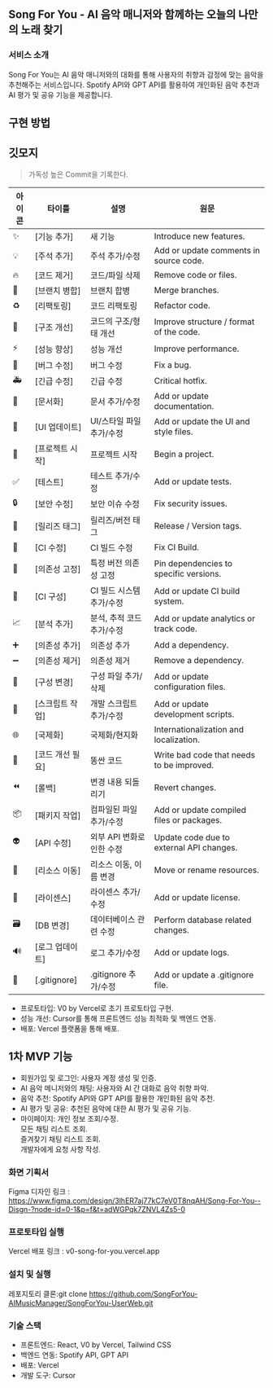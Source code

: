 ## Song For You - AI 음악 매니저와 함께하는 오늘의 나만의 노래 찾기  
### 서비스 소개    
Song For You는 AI 음악 매니저와의 대화를 통해 사용자의 취향과 감정에 맞는 음악을 추천해주는 서비스입니다. Spotify API와 GPT API를 활용하여 개인화된 음악 추천과 AI 평가 및 공유 기능을 제공합니다.   

## 구현 방법   

## 깃모지
> 가독성 높은 Commit을 기록한다.    

| 아이콘 | 타이틀 | 설명 | 원문 |
| --- | --- | --- | --- |
| ✨ | [기능 추가] | 새 기능 | Introduce new features. |
| 💡 | [주석 추가] | 주석 추가/수정 | Add or update comments in source code. |
| 🔥 | [코드 제거] | 코드/파일 삭제 | Remove code or files. |
| 🔀 | [브랜치 병합] | 브랜치 합병 | Merge branches. |
| ♻️ | [리팩토링] | 코드 리팩토링 | Refactor code. |
| 🎨 | [구조 개선] | 코드의 구조/형태 개선 | Improve structure / format of the code. |
| ⚡️ | [성능 향상] | 성능 개선 | Improve performance. |
| 🐛 | [버그 수정] | 버그 수정 | Fix a bug. |
| 🚑 | [긴급 수정] | 긴급 수정 | Critical hotfix. |
| 📝 | [문서화] | 문서 추가/수정 | Add or update documentation. |
| 💄 | [UI 업데이트] | UI/스타일 파일 추가/수정 | Add or update the UI and style files. |
| 🎉 | [프로젝트 시작] | 프로젝트 시작 | Begin a project. |
| ✅ | [테스트] | 테스트 추가/수정 | Add or update tests. |
| 🔒 | [보안 수정] | 보안 이슈 수정 | Fix security issues. |
| 🔖 | [릴리즈 태그] | 릴리즈/버전 태그 | Release / Version tags. |
| 💚 | [CI 수정] | CI 빌드 수정 | Fix CI Build. |
| 📌 | [의존성 고정] | 특정 버전 의존성 고정 | Pin dependencies to specific versions. |
| 👷 | [CI 구성] | CI 빌드 시스템 추가/수정 | Add or update CI build system. |
| 📈 | [분석 추가] | 분석, 추적 코드 추가/수정 | Add or update analytics or track code. |
| ➕ | [의존성 추가] | 의존성 추가 | Add a dependency. |
| ➖ | [의존성 제거] | 의존성 제거 | Remove a dependency. |
| 🔧 | [구성 변경] | 구성 파일 추가/삭제 | Add or update configuration files. |
| 🔨 | [스크립트 작업] | 개발 스크립트 추가/수정 | Add or update development scripts. |
| 🌐 | [국제화] | 국제화/현지화 | Internationalization and localization. |
| 💩 | [코드 개선 필요] | 똥싼 코드 | Write bad code that needs to be improved. |
| ⏪ | [롤백] | 변경 내용 되돌리기 | Revert changes. |
| 📦 | [패키지 작업] | 컴파일된 파일 추가/수정 | Add or update compiled files or packages. |
| 👽 | [API 수정] | 외부 API 변화로 인한 수정 | Update code due to external API changes. |
| 🚚 | [리소스 이동] | 리소스 이동, 이름 변경 | Move or rename resources. |
| 📄 | [라이센스] | 라이센스 추가/수정 | Add or update license. |
| 🗃 | [DB 변경] | 데이터베이스 관련 수정 | Perform database related changes. |
| 🔊 | [로그 업데이트] | 로그 추가/수정 | Add or update logs. |
| 🙈 | [.gitignore] | .gitignore 추가/수정 | Add or update a .gitignore file. |


* 프로토타입: V0 by Vercel로 초기 프로토타입 구현.
* 성능 개선: Cursor를 통해 프론트엔드 성능 최적화 및 백엔드 연동.
* 배포: Vercel 플랫폼을 통해 배포.

## 1차 MVP 기능

* 회원가입 및 로그인: 사용자 계정 생성 및 인증.
* AI 음악 메니저와의 채팅: 사용자와 AI 간 대화로 음악 취향 파악.
* 음악 추천: Spotify API와 GPT API를 활용한 개인화된 음악 추천.
* AI 평가 및 공유: 추천된 음악에 대한 AI 평가 및 공유 기능.
* 마이페이지:
개인 정보 조회/수정.  
모든 채팅 리스트 조회.  
즐겨찾기 채팅 리스트 조회.  
개발자에게 요청 사항 작성.  

### 화면 기획서
Figma 디자인 링크 : https://www.figma.com/design/3lhER7aj77kC7eV0T8nqAH/Song-For-You--Disgn-?node-id=0-1&p=f&t=adWGPqk7ZNVL4Zs5-0

### 프로토타입 실행
Vercel 배포 링크 : v0-song-for-you.vercel.app

### 설치 및 실행
레포지토리 클론:git clone https://github.com/SongForYou-AIMusicManager/SongForYou-UserWeb.git

### 기술 스택
* 프론트엔드: React, V0 by Vercel, Tailwind CSS
* 백엔드 연동: Spotify API, GPT API
* 배포: Vercel
* 개발 도구: Cursor
